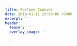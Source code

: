 ```yaml
---
title: Fortune Cookies
date: 2019-01-11 23:00:00 +0000
excerpt: ''
header:
  teaser: ''
  overlay_image: ''

---
```

